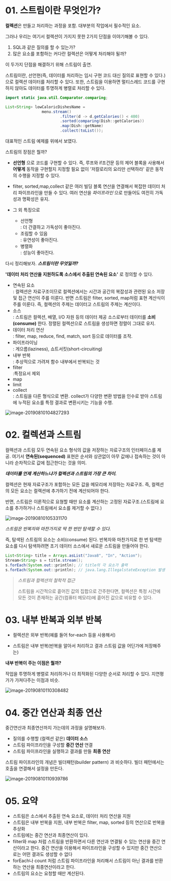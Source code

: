 # 01. 스트림이란 무엇인가?

**컬렉션**은 만들고 처리하는 과정을 포함. 대부분의 작업에서 필수적인 요소.

그러나 우리는 여기서 컬렉션이 가지지 못한 2가지 단점을 이야기해볼 수 있다.

1. SQL과 같은 질의를 할 수 있는가?
2. 많은 요소를 포함하는 커다란 컬렉션은 어떻게 처리해야 될까?

이 두가지 단점을 해결하기 위해 스트림이 출연.



스트림이란, 선언현(즉, 데이터를 처리하는 임시 구현 코드 대신 질의로 표현할 수 있다.)으로 컬렉션 데이터를 처리할 수 있다. 또한, 스트림을 이용하면 멀티스레드 코드를 구현하지 않아도 데이터를 투명하게 병렬로 처리할 수 있다.

```java
import static java.util.Comparator.comparing;

List<String> lowCaloricDishesName =  
                menu.stream()
                        .filter(d -> d.getCalories() < 400)
                        .sorted(comparing(Dish::getCalories))
                        .map(Dish::getName)
                        .collect(toList());
```

대표적인 스트림 예제를 위에서 보였다.



스트림의 장점은 뭘까?

- **선언형** 으로 코드를 구현할 수 있다. 즉, 루프와 if조건문 등의 제어 블록을 사용해서 **어떻게** 동작을 구현할지 지정할 필요 없이 '저칼로리의 요리만 선택하라' 같은 동작의 수행을 지정할 수 있다.
- filter, sorted,map,collect 같은 여러 빌딩 블록 연산을 연결해서 복잡한 데이터 처리 파이프라인을 만들 수 있다.  여러 연산을 *파이프라인* 으로 만들어도 여전히 가독성과 명확성은 유지.

- 그 외 특징으로
  - 선언형  
    : 더 간결하고 가독성이 좋아진다.
  - 조림할 수 있음  
    : 유연성이 좋아진다.
  - 병렬화  
    : 성능이 좋아진다.



다시 정리해보자. ***스트림이란 무엇일까?***

**'데이터 처리 연산을 지원하도록 소스에서 추출된 연속된 요소'** 로 정의할 수 있다.

- 연속된 요소  
  : 컬렉션은 자료구조이므로 컬렉션에서는 시간과 공간의 복잡성과 관련된 요소 저장 및 접근 연산이 주를 이룬다. 반면 스트림은 filter, sorted, map처럼 표현 계산식이 주를 이룬다. 즉, 컬렉션의 주제는 데이터고 스트림의 주제는 계산이다.
- 소스  
  : 스트림은 컬렉션, 배열, I/O 자원 등의 데이터 제공 소스로부터 데이터를 **소비(consume)** 한다. 정렬된 컬렉션으로 스트림을 생성하면 정렬이 그대로 유지. 
- 데이터 처리 연산  
  : filter, map, reduce, find, match, sort 등으로 데이터를 조작.
- 파이프라이닝  
  : 게으름(laziness), 쇼트서킷(short-circuiting)
- 내부 반복  
  : 추상적으로 가려져 함수 내부에서 반복되는 것
- filter  
  :특정요서 제외
- map
- limit
- collect  
  : 스트림을 다른 형식으로 변환. collect가 다양한 변환 방법을 인수로 받아 스트림에 누적된 요소를 특정 결과로 변환시키는 기능을 수행.

![image-20190810104827293](http://ww2.sinaimg.cn/large/006tNc79gy1g5uccrfyfyj314w0u0npi.jpg)

# 02. 컬렉션과 스트림

컬렉션과 스트림 모두 연속된 요소 형식의 값을 저장하는 자료구조의 인터페이스를 제공. 여기서 **연속된(sequenced)** 표현은 순서와 상관없이 아무 값에나 접속하는 것이 아니라 순차적으로 값에 접근한다는 것을 의미.



***데이터를 언제 계산하느냐가 컬렉션과 스트림의 가장 큰 차이.***

컬렉션은 현재 자료구조가 포함하는 모든 값을 메모리에 저장하는 자료구조. 즉, 컬렉션의 모든 요소는 컬렉션에 추가하기 전에 계산되어야 한다. 

반면, 스트림은 이론적으로 요쳥할 때만 요소를 계산하는 고정된 자료구조.(스트림에 요소를 추가하거나 스트림에서 요소를 제거할 수 없다.)



![image-20190810105331170](http://ww1.sinaimg.cn/large/006tNc79gy1g5uci9kmgxj31400u0qvg.jpg)



*스트림은 반복자와 마찬가지로 딱 한 번만 탐색할 수 있다.*

즉, 탐색된 스트림의 요소는 소비(consume) 된다. 반복자와 마찬가지로 한 번 탐색한 요소를 다시 탐색하려면 초기 데이터 소스에서 새로운 스트림을 만들어야 한다.

```java
List<String> title = Arrays.asList("Java8", "In", "Action");
Stream<String> s = title.stream();
s.forEach(System.out::println); // title의 각 요소가 출력
s.forEach(System.out::println); // java.lang.IllegalstateException 발생.
```

>*스트림과 컬렉션의 철학적 접근*
>
>스트림을 시간적으로 흩어진 값의 집합으로 간주한다면, 컬렉션은 특정 시간에 모든 것이 존재하는 공간(컴퓨터 메모리)에 흩어진 값으로 비유할 수 있다.

# 03. 내부 반복과 외부 반복

- 컬렉션은 외부 반복(예를 들어 for-each 등을 사용해서)

- 스트림은 내부 반복(반복을 알아서 처리하고 결과 스트림 값을 어딘가에 저장해주는)



**내부 반복이 주는 이점은 뭘까?**

작업을 투명하게 병렬로 처리하거나 더 최적화된 다양한 순서로 처리할 수 있다. 지연평가가 가져다주는 이점과 비슷.

![image-20190810110308482](http://ww2.sinaimg.cn/large/006tNc79gy1g5ucrxmn66j310c0u07wn.jpg)



# 04. 중간 연산과 최종 연산

중간연산과 최종연산까지 가는데의 과정을 설명해보자.

- 질의를 수행할 (컬렉션 같은) **데이터 소스**
- 스트림 파이프라인을 구성할 **중간 연산** 연결
- 스트림 파이프라인을 실행하고 결과를 만들 **최종 연산**

스트림 파이프라인의 개념은 빌더패턴(builder pattern) 과 비슷하다. 빌더 패턴에서는 호출을 연결해서 설정을 만든다.

![image-20190810110939786](http://ww1.sinaimg.cn/large/006tNc79gy1g5ud5vmrpij31ga0u0e85.jpg)

# 05. 요약

- 스트림은 소스에서 추출된 연속 요소로, 데이터 처리 연산을 지원
- 스트림은 내부 반복을 지원, 내부 반복은 filter, map, sorted 등의 연산으로 반복을 추상화
- 스트림에는 중간 연산과 최종연산이 있다.
- filter와 map 처럼 스트림을 반환하면서 다른 연산과 연결될 수 있는 연산을 중간 연산이라고 한다. 중간 연산을 이용해서 파이프라인을 구성할 수 있지만 중간 연산으로는 어떤 결과도 생성할 수 없다
- forEach나 count 처럼 스트림 파이프라인을 처리해서 스트림이 아닌 결과를 반환하는 연산을 최종연산이라고 한다.
- 스트림의 요소는 요청할 때만 계산된다.

